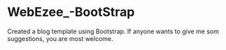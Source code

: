 # WebEzee_-BootStrap
Created a blog template using Bootstrap.
If anyone wants to give me som suggestions, you are most welcome.
